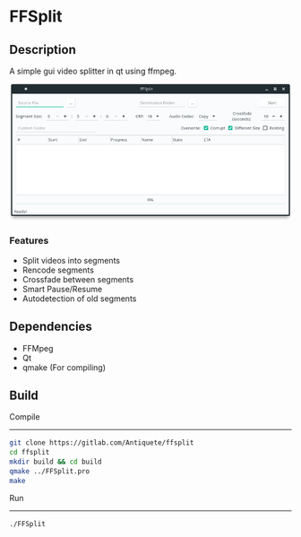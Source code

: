 # FFSplit

## Description

A simple gui video splitter in qt using ffmpeg.

![alt text](docs/screenshots/ffsplit_scr_1.png "")

### Features

- Split videos into segments
- Rencode segments
- Crossfade between segments
- Smart Pause/Resume
- Autodetection of old segments

## Dependencies
- FFMpeg
- Qt
- qmake (For compiling)

## Build

Compile
_______

```sh
git clone https://gitlab.com/Antiquete/ffsplit
cd ffsplit
mkdir build && cd build
qmake ../FFSplit.pro
make
```

Run
___

```sh
./FFSplit
```